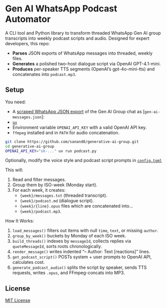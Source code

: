 # Gen AI WhatsApp Podcast Automator

A CLI tool and Python library to transform threaded WhatsApp Gen AI group transcripts into weekly podcast scripts and audio. Designed for expert developers, this repo:

- **Parses** JSON exports of WhatsApp messages into threaded, weekly files.
- **Generates** a polished two-host dialogue script via OpenAI GPT-4.1-mini.
- **Produces** per-speaker TTS segments (OpenAI’s gpt-4o-mini-tts) and concatenates into `podcast.mp3`.

## Setup

You need:

- A [scraped WhatsApp JSON export](https://tools.s-anand.net/whatsappscraper/) of the Gen AI Group chat as [`gen-ai-messages.json`]:
- [`uv`](https://docs.astral.sh/uv/)
- Environment variable `OPENAI_API_KEY` with a valid OpenAI API key.
- `ffmpeg` installed and in `PATH` for audio concatenation.

```bash
git clone https://github.com/sanand0/generative-ai-group.git
cd generative-ai-group
OPENAI_API_KEY="sk-..." uv run podcast.py
```

Optionally, modify the voice style and podcast script prompts in [`config.toml`](config.toml)

This will:

1. Read and filter messages.
2. Group them by ISO-week (Monday start).
3. For each week, it creates:
   - `{week}/messages.txt` (threaded transcript).
   - `{week}/podcast.md` (dialogue script).
   - `{week}/{line}.opus` files which are concatenated into...
   - `{week}/podcast.mp3`.

How It Works:

1. `load_messages()` filters out items with null `time`, `text`, or missing `author`.
2. `group_by_week()` buckets by Monday of each ISO week.
3. `build_threads()` indexes by `messageId`, collects replies via `quoteMessageId`, sorts roots chronologically.
4. `render_message()` writes indented “– Author: Text \[reactions]” lines.
5. `get_podcast_script()` POSTs system + user prompts to OpenAI API, calculates cost.
6. `generate_podcast_audio()` splits the script by speaker, sends TTS requests, writes `.opus`, and FFmpeg-concats into MP3.

## License

[MIT License](LICENSE)
